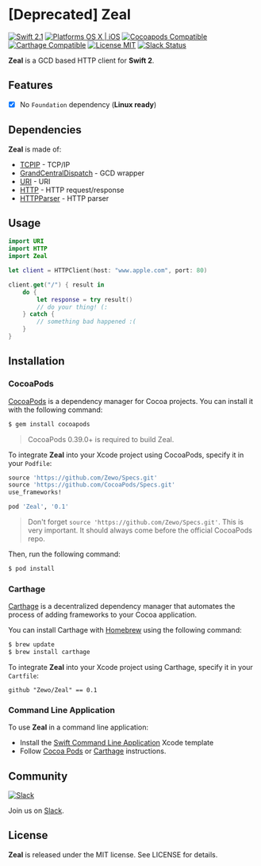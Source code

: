 [Deprecated] Zeal
====

[![Swift 2.1](https://img.shields.io/badge/Swift-2.1-orange.svg?style=flat)](https://developer.apple.com/swift/)
[![Platforms OS X | iOS](https://img.shields.io/badge/Platforms-OS%20X%20%7C%20iOS-lightgray.svg?style=flat)](https://developer.apple.com/swift/)
[![Cocoapods Compatible](https://img.shields.io/badge/Cocoapods-Compatible-4BC51D.svg?style=flat)](https://cocoapods.org/pods/Luminescence)
[![Carthage Compatible](https://img.shields.io/badge/Carthage-Compatible-4BC51D.svg?style=flat)](https://github.com/Carthage/Carthage)
[![License MIT](https://img.shields.io/badge/License-MIT-blue.svg?style=flat)](https://tldrlegal.com/license/mit-license)
[![Slack Status](https://zewo-slackin.herokuapp.com/badge.svg)](https://zewo-slackin.herokuapp.com)

**Zeal** is a GCD based HTTP client for **Swift 2**.

## Features

- [x] No `Foundation` dependency (**Linux ready**)

## Dependencies

**Zeal** is made of:

- [TCPIP](https://github.com/Zewo/TCPIP) - TCP/IP
- [GrandCentralDispatch](https://github.com/Zewo/GrandCentralDispatch) - GCD wrapper
- [URI](https://github.com/Zewo/URI) - URI
- [HTTP](https://github.com/Zewo/HTTP) - HTTP request/response
- [HTTPParser](https://github.com/Zewo/HTTPParser) - HTTP parser

## Usage

```swift
import URI
import HTTP
import Zeal

let client = HTTPClient(host: "www.apple.com", port: 80)

client.get("/") { result in
    do {
        let response = try result()
        // do your thing! (:
    } catch {
        // something bad happened :(
    }
}
```

## Installation

### CocoaPods

[CocoaPods](http://cocoapods.org) is a dependency manager for Cocoa projects. You can install it with the following command:

```bash
$ gem install cocoapods
```

> CocoaPods 0.39.0+ is required to build Zeal.

To integrate **Zeal** into your Xcode project using CocoaPods, specify it in your `Podfile`:

```ruby
source 'https://github.com/Zewo/Specs.git'
source 'https://github.com/CocoaPods/Specs.git'
use_frameworks!

pod 'Zeal', '0.1'
```
> Don't forget  `source 'https://github.com/Zewo/Specs.git'`. This is very important. It should always come before the official CocoaPods repo.

Then, run the following command:

```bash
$ pod install
```

### Carthage

[Carthage](https://github.com/Carthage/Carthage) is a decentralized dependency manager that automates the process of adding frameworks to your Cocoa application.

You can install Carthage with [Homebrew](http://brew.sh/) using the following command:

```bash
$ brew update
$ brew install carthage
```

To integrate **Zeal** into your Xcode project using Carthage, specify it in your `Cartfile`:

```ogdl
github "Zewo/Zeal" == 0.1
```

### Command Line Application

To use **Zeal** in a command line application:

- Install the [Swift Command Line Application](https://github.com/Zewo/Swift-Command-Line-Application-Template) Xcode template
- Follow [Cocoa Pods](#cocoapods) or [Carthage](#carthage) instructions.

## Community

[![Slack](http://s13.postimg.org/ybwy92ktf/Slack.png)](https://zewo-slackin.herokuapp.com)

Join us on [Slack](https://zewo-slackin.herokuapp.com).

License
-------

**Zeal** is released under the MIT license. See LICENSE for details.
